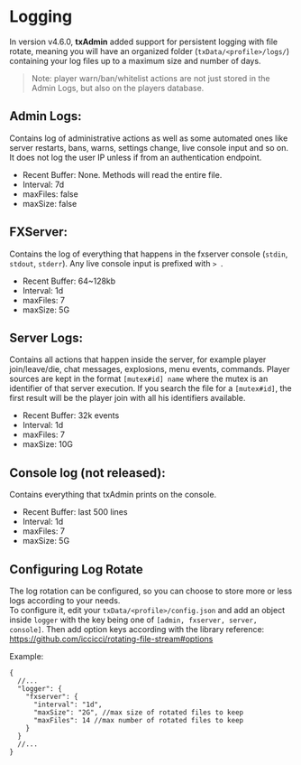 # Logging
In version v4.6.0, **txAdmin** added support for persistent logging with file rotate, meaning you will have an organized folder (`txData/<profile>/logs/`) containing your log files up to a maximum size and number of days.

> Note: player warn/ban/whitelist actions are not just stored in the Admin Logs, but also on the players database.

## Admin Logs:
Contains log of administrative actions as well as some automated ones like server restarts, bans, warns, settings change, live console input and so on. It does not log the user IP unless if from an authentication endpoint.
- Recent Buffer: None. Methods will read the entire file.
- Interval: 7d
- maxFiles: false
- maxSize: false

## FXServer:
Contains the log of everything that happens in the fxserver console (`stdin`, `stdout`, `stderr`). Any live console input is prefixed with `> `.
- Recent Buffer: 64~128kb
- Interval: 1d
- maxFiles: 7
- maxSize: 5G

## Server Logs:
Contains all actions that happen inside the server, for example player join/leave/die, chat messages, explosions, menu events, commands. Player sources are kept in the format `[mutex#id] name` where the mutex is an identifier of that server execution. If you search the file for a `[mutex#id]`, the first result will be the player join with all his identifiers available.
- Recent Buffer: 32k events
- Interval: 1d
- maxFiles: 7
- maxSize: 10G

## Console log (not released):
Contains everything that txAdmin prints on the console.
- Recent Buffer: last 500 lines
- Interval: 1d
- maxFiles: 7
- maxSize: 5G

## Configuring Log Rotate
The log rotation can be configured, so you can choose to store more or less logs according to your needs.  
To configure it, edit your `txData/<profile>/config.json` and add an object inside `logger` with the key being one of `[admin, fxserver, server, console]`. Then add option keys according with the library reference: https://github.com/iccicci/rotating-file-stream#options

Example:
```jsonc
{
  //...
  "logger": {
    "fxserver": {
      "interval": "1d",
      "maxSize": "2G", //max size of rotated files to keep
      "maxFiles": 14 //max number of rotated files to keep
    }
  }
  //...
}
```
